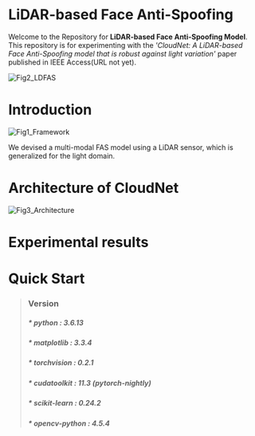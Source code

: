 # LiDAR-based Face Anti-Spoofing

Welcome to the Repository for **LiDAR-based Face Anti-Spoofing Model**. This repository is for experimenting with the *'CloudNet: A LiDAR-based Face Anti-Spoofing model that is robust against light variation'* paper published in IEEE Access(URL not yet).

![Fig2_LDFAS](https://user-images.githubusercontent.com/14557402/216536362-b3c4895d-310b-4d34-9302-3ac6b170a226.JPG)


# Introduction
![Fig1_Framework](https://user-images.githubusercontent.com/14557402/216536485-6d208fd0-88a4-4e42-97cf-45e14f937a33.JPG)

We devised a multi-modal FAS model using a LiDAR sensor, which is generalized for the light domain. 


# Architecture of CloudNet
![Fig3_Architecture](https://user-images.githubusercontent.com/14557402/216536648-622a5cf2-ac7e-455e-a434-307a88ce8870.JPG)


# Experimental results



# Quick Start

> ### Version
> ##### * python : 3.6.13
> ##### * matplotlib :  3.3.4
> ##### * torchvision : 0.2.1
> ##### * cudatoolkit : 11.3 (pytorch-nightly)
> ##### * scikit-learn : 0.24.2
> ##### * opencv-python : 4.5.4
